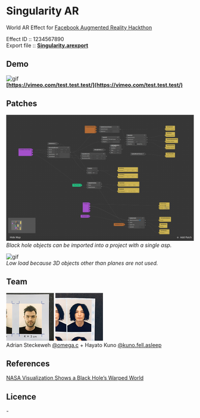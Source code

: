 # Singularity AR
World AR Effect for [Facebook Augmented Reality Hackthon](https://fbar1.devpost.com/)  

Effect ID :: 1234567890  
Export file :: **[Singularity.arexport](https://github.com/kunofellasleep/Singularity/raw/master/Singularity.arexport)**

## Demo
![gif](./images/demo.gif)  
**[https://vimeo.com/test.test.test/](https://vimeo.com/test.test.test/)**
<!-- 
* The glowing disk around the singlarity is called the accetion disk.
* The part below and above the singularity the part of the disk behind the black hole.  
* Because of the immense gravity of the singularity, the light gets bent and shows an image of the disk on top and bottom.  
* The gravitinal lens effect bends the light of the background around the singularity, creating a second image of objects.
* The wavelength of the light gets shortened the closer you get, shifting the color of the accetion disk from red to blue.
* Time also slows down the closer you are to the singularity.  
* The bright area on the left of the accretion disk is due to the relativistic Doppler effect.  
* The part moving towards the viewer is brighter than the part moving away.  
-->

## Patches  

![patches](./images/patches.png)  
_Black hole objects can be imported into a project with a single asp._ 

![gif](./images/demo2.gif)  
_Low load because 3D objects other than planes are not used._

## Team
![omega](./images/omega.png) ![kuno](./images/kuno.png)  
Adrian Steckeweh [@omega.c](https://www.instagram.com/omega.c/) + Hayato Kuno [@kuno.fell.asleep](https://www.instagram.com/kuno.fell.asleep/)  

## References
[NASA Visualization Shows a Black Hole’s Warped World](https://www.nasa.gov/feature/goddard/2019/nasa-visualization-shows-a-black-hole-s-warped-world) 

## Licence 
_-_
